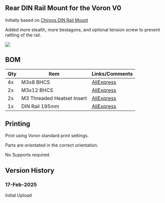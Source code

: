## Rear DIN Rail Mount for the Voron V0

Initially based on [Chirpys DIN Rail Mount](https://github.com/chirpy2605/voron/tree/main/V0/v0.2_Stuff#din-rail-mounts)

Added more stealth, more bestagons, and optional tension screw to prevent rattling of the rail. 

![](https://github.com/Jadecky/Printer_Mods/blob/main/V0/V0_Rear%20DIN%20Rail%20Mount/Images/Screenshot%202025-02-17%20at%2022.44.37.png)


## BOM
Qty|Item|Links/Comments
---|----|---
4x|M3x8 BHCS|[AliExpress](https://s.click.aliexpress.com/e/_Ezk8fMo)
2x|M3x12 BHCS|[AliExpress](https://s.click.aliexpress.com/e/_EuzIPxm)
2x|M3 Threaded Heatset Insert|[AliExpress](https://s.click.aliexpress.com/e/_ExdRmeo)
1x|DIN Rail 195mm|[AliExpress](https://s.click.aliexpress.com/e/_EHIRMhQ)

## Printing
Print using Voron standard print settings.

Parts are orientated in the correct orientation.

No Supports required. 

## Version History

### 17-Feb-2025
Initial Upload




